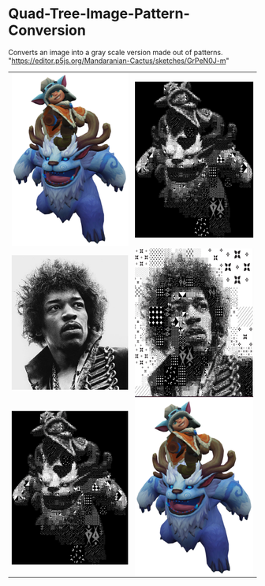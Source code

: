 # Quad-Tree-Image-Pattern-Conversion
Converts an image into a gray scale version made out of patterns.
"https://editor.p5js.org/Mandaranian-Cactus/sketches/GrPeN0J-m"

<table>
  <tr>
    <td><img align="center" src="End Results/Nunu (Original).png"></td>
    <td><img align="center" src="End Results/Nunu (Converted).PNG"></td>
  </tr>
  <tr>
    <td><img align="center" src="End Results/Jimi Hendrix (Original).jpg"></td>
    <td><img align="center" src="End Results/Jimi Hendrix (Converted).png"></td>
  </tr>
  <tr>
    <td><img align="center" src="End Results/Nunu (Converted).PNG"></td>
    <td><img align="center" src="End Results/Nunu (Original).png"></td>
  </tr>
</table>

